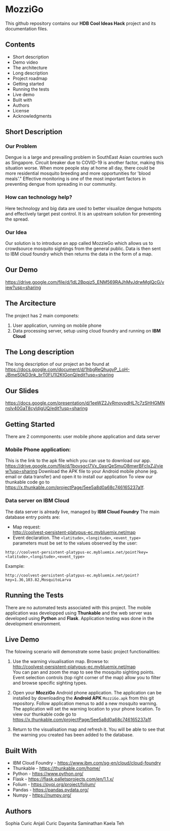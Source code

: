 # MozziGo
This github repository contains our **HDB Cool Ideas Hack** project and its documentation files.
## Contents
- Short description
- Demo video
- The architecture
- Long description
- Project roadmap
- Getting started
- Running the tests
- Live demo
- Built with
- Authors
- License
- Acknowledgments
## Short Description
### Our Problem
Dengue is a large and prevailing problem in SouthEast Asian countries such as Singapore. Circuit breaker due to COVID-19 is another factor, making this situation worse. When more people stay at home all day, there could be more residential mosquito breeding and more opportunities for 'blood meals'." Effective monitoring is one of the most important factors in preventing dengue from spreading in our community.
### How can technology help?
Here technology and big data are used to better visualize dengue hotspots and effectively target pest control.  It is an upstream solution for preventing the spread.
### Our Idea
Our solution is to introduce an app called MozzieGo which allows us to crowdsource mosquito sightings from the general public. Data is then sent to IBM cloud foundry which then returns the data in the form of a map.
## Our Demo
https://drive.google.com/file/d/1dL2Bpqjz5_ENM569RAJhMvJdrwMgIQcG/view?usp=sharing
## The Arcitecture
The project has 2 main componets:
1. User application, running on mobile phone
2. Data processing server, setup using cloud foundry and running on **IBM Cloud**
## The Long description
The long description of our project an be found at https://docs.google.com/document/d/1hbgReQhugyP_LoH-JBmeS0kD3nk_brT0FU1I2KtGonQ/edit?usp=sharing
## Our Slides
https://docs.google.com/presentation/d/1eeWZ2JvRmoypdHL7c7zSHHGMNnslv40GaT8cyIdjgUQ/edit?usp=sharing
## Getting Started
There are 2 commponents: user mobile phone application and data server
### Mobile Phone application:
This is the link to the apk file which you can use to download our app. https://drive.google.com/file/d/1bovsgcI7Vx_0asrQeSmuO8mwrBFcIxZJ/view?usp=sharing
Download the APK file to your Android mobile phone (eg. email or data transfer) and open it to install our application
To view our thunkable code go to https://x.thunkable.com/projectPage/5ee5a8d0a68c746165237a1f.
### Data server on IBM Cloud
The data server is already live, managed by **IBM Cloud Foundry**
The main database entry points are:
- Map request:  
http://coolvest-persistent-platypus-ec.mybluemix.net/map  
- Event declaration. The `<latitude>`, `<longitude>`, `<event_type>` parameters must be set to the values observed by the user:
```
http://coolvest-persistent-platypus-ec.mybluemix.net/point?key=<latitude>,<longitude>,<event_type>
```
Example:
```
http://coolvest-persistent-platypus-ec.mybluemix.net/point?key=1.36,103.82,MosquitoLarva
```

## Running the Tests
There are no automated tests associated with this project.
The mobile application was developped using **Thunkable** and the web server was developed using **Python** and **Flask**.
Application testing was done in the development environment.

## Live Demo
The folowing scenario will demonstrate some basic project functionalities:
1. Use the warning visualisation map. Browse to:  
http://coolvest-persistent-platypus-ec.mybluemix.net/map  
You can pan and zoom the map to see the mosquito sighting points.
Event selection controls (top right corner of the map) allow you to filter and browse specific sighting types.

2. Open your **MozziGo** Android phone application.
The application can be installed by downloading the **Android APK** `MozziGo.apk` from this git repository.
Follow application menus to add a new mosquito warning. The application will set the warning location to your phone location.
To view our thunkable code go to https://x.thunkable.com/projectPage/5ee5a8d0a68c746165237a1f.

3. Return to the visualisation map and refresh it. You will be able to see that the warning you created has been added to the database. 
## Built With
- IBM Cloud Foundry - https://www.ibm.com/sg-en/cloud/cloud-foundry
- Thunkable - https://thunkable.com/home/
- Python - https://www.python.org/
- Flask - https://flask.palletsprojects.com/en/1.1.x/
- Folium - https://pypi.org/project/folium/
- Pandas - https://pandas.pydata.org/
- Numpy - https://numpy.org/
## Authors
Sophia Curic
Anjali Curic
Dayanita Saminathan
Kaela Teh
